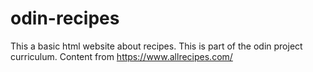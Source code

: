 # odin-recipes
This a basic html website about recipes.
This is part of the odin project curriculum.
Content from https://www.allrecipes.com/